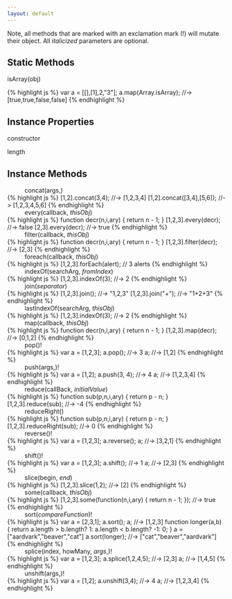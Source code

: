 ```yaml
---
layout: default
---
```


Note, all methods that are marked with an exclamation mark (!) will mutate their
object. All _italicized_ parameters are optional.

Static Methods
--------------

isArray(obj)

{% highlight js %}
var a = [[],[1],2,"3"];
a.map(Array.isArray);
  //-> [true,true,false,false]
{% endhighlight %}

Instance Properties
-------------------

constructor

length

Instance Methods
----------------

<dl>
<dd>concat(args,)</dd>
<dt>
{% highlight js %}
[1,2].concat(3,4);
  //-> [1,2,3,4]
[1,2].concat([3,4],[5,6]);
  //-> [1,2,3,4,5,6]
{% endhighlight %}
</dt>
<dd>every(callback, <em>thisObj</em>)</dd>
<dt>
{% highlight js %}
function decr(n,i,ary) {
  return n - 1;
}
[1,2,3].every(decr);
  //-> false
[2,3].every(decr);
  //-> true
{% endhighlight %}
</dt>
<dd>filter(callback, <em>thisObj</em>)</dd>
<dt>
{% highlight js %}
function decr(n,i,ary) {
  return n - 1;
}
[1,2,3].filter(decr);
  //-> [2,3]
{% endhighlight %}
</dt>
<dd>foreach(callback, <em>thisObj</em>)</dd>
<dt>
{% highlight js %}
[1,2,3].forEach(alert);
  // 3 alerts
{% endhighlight %}
</dt>
<dd>indexOf(searchArg, <em>fromIndex</em>)</dd>
<dt>
{% highlight js %}
[1,2,3].indexOf(3);
  //-> 2
{% endhighlight %}
</dt>
<dd>join(<em>separator</em>)</dd>
<dt>
{% highlight js %}
[1,2,3].join();
  //-> "1,2,3"
[1,2,3].join("+");
  //-> "1+2+3"
{% endhighlight %}
</dt>
<dd>lastIndexOf(searchArg, <em>thisObj</em>)</dd>
<dt>
{% highlight js %}
[1,2,3].indexOf(3);
  //-> 2
{% endhighlight %}
</dt>
<dd>map(callback, <em>thisObj</em>)</dd>
<dt>
{% highlight js %}
function decr(n,i,ary) {
  return n - 1;
}
[1,2,3].map(decr);
  //-> [0,1,2]
{% endhighlight %}
</dt>
<dd>pop()!</dd>
<dt>
{% highlight js %}
var a = [1,2,3];
a.pop();
  //-> 3
a;
  //-> [1,2]
{% endhighlight %}
</dt>
<dd>push(args,)!</dd>
<dt>
{% highlight js %}
var a = [1,2];
a.push(3, 4);
  //-> 4
a;
  //-> [1,2,3,4]
{% endhighlight %}
</dt>
<dd>reduce(callBack, <em>initialValue</em>)</dd>
<dt>
{% highlight js %}
function sub(p,n,i,ary) {
  return p - n;
}
[1,2,3].reduce(sub);
  //-> -4
{% endhighlight %}
</dt>
<dd>reduceRight()</dd>
<dt>
{% highlight js %}
function sub(p,n,i,ary) {
  return p - n;
}
[1,2,3].reduceRight(sub);
  //-> 0
{% endhighlight %}
</dt>
<dd>reverse()!</dd>
<dt>
{% highlight js %}
var a = [1,2,3];
a.reverse(); a;
  //-> [3,2,1]
{% endhighlight %}
</dt>
<dd>shift()!</dd>
<dt>
{% highlight js %}
var a = [1,2,3];
a.shift();
  //-> 1
a;
  //-> [2,3]
{% endhighlight %}
</dt>
<dd>slice(begin, <em>end</em>)</dd>
<dt>
{% highlight js %}
[1,2,3].slice(1,2);
  //-> [2]
{% endhighlight %}
</dt>
<dd>some(callback, <em>thisObj</em>)</dd>
<dt>
{% highlight js %}
[1,2,3].some(function(n,i,ary) {
  return n - 1;
});
  //-> true
{% endhighlight %}
</dt>
<dd>sort(<em>compareFunction</em>)!</dd>
<dt>
{% highlight js %}
var a = [2,3,1];
a.sort(); a;
  //-> [1,2,3]
function longer(a,b) {
  return a.length > b.length? 1:
    a.length < b.length? -1: 0;
}
a = ["aardvark","beaver","cat"]
a.sort(longer);
  //-> ["cat","beaver","aardvark"]
{% endhighlight %}
</dt>
<dd>splice(index, howMany, <em>args</em>,)!</dd>
<dt>
{% highlight js %}
var a = [1,2,3];
a.splice(1,2,4,5);
  //-> [2,3]
a;
  //-> [1,4,5]
{% endhighlight %}
</dt>
<dd>unshift(args,)!</dd>
<dt>
{% highlight js %}
var a = [1,2];
a.unshift(3,4);
  //-> 4
a;
  //-> [1,2,3,4]
{% endhighlight %}
</dt>
</dl>